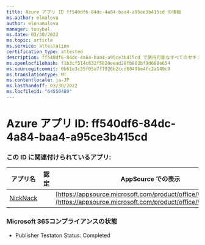```yaml
---
title: Azure アプリ ID ff540df6-84dc-4a84-baa4-a95ce3b415cd の情報
ms.author: elmalova
author: elenamalova
manager: tonybal
ms.date: 03/30/2022
ms.topic: article
ms.service: attestation
certification_type: attested
description: ff540df6-84dc-4a84-baa4-a95ce3b415cd で使用可能なすべてのセキュリティおよびコンプライアンス情報。
ms.openlocfilehash: f1b3cf514c632f5820eead28fb802bf9d688e654
ms.sourcegitcommit: 0b61e3c35f05a7f7926b2ccd6049be4fc2a149c9
ms.translationtype: MT
ms.contentlocale: ja-JP
ms.lasthandoff: 03/30/2022
ms.locfileid: "64550480"
---
```

# <a name="azure-app-id-ff540df6-84dc-4a84-baa4-a95ce3b415cd"></a>Azure アプリ ID: ff540df6-84dc-4a84-baa4-a95ce3b415cd


### <a name="apps-associated-with-this-id"></a>この ID に関連付けられているアプリ:
| **アプリ名** | **認定** | **AppSource での表示** |
|--------------|---------------|-----------------------|
| [NickNack](../forward/WA200003196.md) |  | [https://appsource.microsoft.com/product/office/WA200003196](https://appsource.microsoft.com/product/office/WA200003196) |

### <a name="microsoft-365-app-compliance-status"></a>Microsoft 365コンプライアンスの状態
- Publisher Testaton Status: Completed
